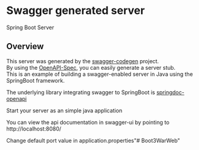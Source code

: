 # Swagger generated server

Spring Boot Server 


## Overview  
This server was generated by the [swagger-codegen](https://github.com/swagger-api/swagger-codegen) project.  
By using the [OpenAPI-Spec](https://github.com/swagger-api/swagger-core), you can easily generate a server stub.  
This is an example of building a swagger-enabled server in Java using the SpringBoot framework.

The underlying library integrating swagger to SpringBoot is [springdoc-openapi](https://github.com/springdoc/springdoc-openapi)

Start your server as an simple java application  

You can view the api documentation in swagger-ui by pointing to  
http://localhost:8080/  

Change default port value in application.properties"# Boot3WarWeb" 
